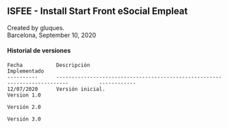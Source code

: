 ## ISFEE - Install Start Front eSocial Empleat

Created by gluques.  
Barcelona, September 10, 2020

#### Historial de versiones

    Fecha           Descripción                                                                         Implementado
    ----------      --------------------------------------------------------------------------          ------------
    12/07/2020      Versión inicial.                                                                    Version 1.0
                                                                                                        Versión 2.0
                                                                                                        Versión 3.0
